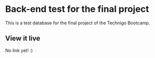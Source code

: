 # Back-end test for the final project

This is a test database for the final project of the Technigo Bootcamp. 

## View it live

No link yet! :)

